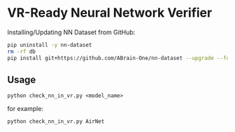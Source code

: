 # VR-Ready Neural Network Verifier

Installing/Updating NN Dataset from GitHub:
```bash
pip uninstall -y nn-dataset
rm -rf db
pip install git+https://github.com/ABrain-One/nn-dataset --upgrade --force --extra-index-url https://download.pytorch.org/whl/cu126
```

## Usage

`python check_nn_in_vr.py <model_name>`

for example:
 
```bash
python check_nn_in_vr.py AirNet
```
